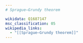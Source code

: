 ```yaml
---
# Sprague–Grundy theorem

wikidata: Q1687147
msc_classification: 05
wikipedia_links:
  - "[[Sprague–Grundy theorem]]"
---
```

